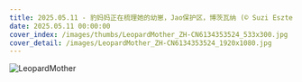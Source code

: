 ```yaml
---
title: 2025.05.11 - 豹妈妈正在梳理她的幼崽，Jao保护区，博茨瓦纳 (© Suzi Eszterhas/Minden Pictures)
date: 2025.05.11 00:00:00
cover_index: /images/thumbs/LeopardMother_ZH-CN6134353524_533x300.jpg
cover_detail: /images/LeopardMother_ZH-CN6134353524_1920x1080.jpg
---
```


![LeopardMother](/images/LeopardMother_ZH-CN6134353524_1920x1080.jpg)
